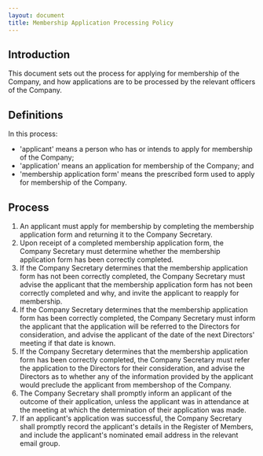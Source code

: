 ```yaml
---
layout: document
title: Membership Application Processing Policy
---
```


## Introduction

This document sets out the process for applying for membership of the Company, and how applications are to be processed by the relevant officers of the Company.

## Definitions

In this process:

- 'applicant' means a person who has or intends to apply for membership of the Company;
- 'application' means an application for membership of the Company; and
- 'membership application form' means the prescribed form used to apply for membership of the Company.

## Process

1. An applicant must apply for membership by completing the membership application form and returning it to the Company Secretary.
2. Upon receipt of a completed membership application form, the Company Secretary must determine whether the membership application form has been correctly completed.
3. If the Company Secretary determines that the membership application form has not been correctly completed, the Company Secretary must advise the applicant that the membership application form has not been correctly completed and why, and invite the applicant to reapply for membership.
4. If the Company Secretary determines that the membership application form has been correctly completed, the Company Secretary must inform the applicant that the application will be referred to the Directors for consideration, and advise the applicant of the date of the next Directors' meeting if that date is known.
5. If the Company Secretary determines that the membership application form has been correctly completed, the Company Secretary must refer the application to the Directors for their consideration, and advise the Directors as to whether any of the information provided by the applicant would preclude the applicant from membershop of the Company.
6. The Company Secretary shall promptly inform an applicant of the outcome of their application, unless the applicant was in attendance at the meeting at which the determination of their application was made.
7. If an applicant's application was successful, the Company Secretary shall promptly record the applicant's details in the Register of Members, and include the applicant's nominated email address in the relevant email group.
